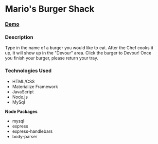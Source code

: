 # Mario's Burger Shack

### [Demo](https://vast-harbor-69225.herokuapp.com/burgers)

### Description 

Type in the name of a burger you would like to eat. After the Chef cooks it up, it will show up in the "Devour" area.
Click the burger to Devour! Once you finish your burger, please return your tray.

### Technologies Used

* HTML/CSS
* Materialize Framework
* JavaScript
* Node.js
* MySql

**Node Packages**

* mysql
* express
* express-handlebars
* body-parser
